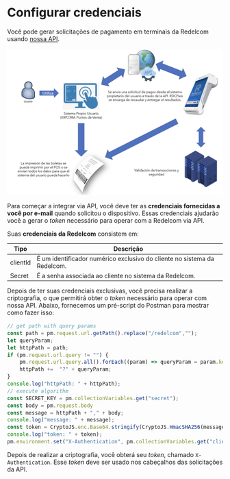 # Configurar credenciais

Você pode gerar solicitações de pagamento em terminais da Redelcom usando [nossa API](https://api-dev.redelcom.cl:20010/v2).

![diagrama explicando a Integração com a API](/images/Redelcom/integrate-via-api.png)

Para começar a integrar via API, você deve ter as **credenciais fornecidas a você por e-mail** quando solicitou o dispositivo. Essas credenciais ajudarão você a gerar o *token* necessário para operar com a Redelcom via API.

Suas **credenciais da Redelcom** consistem em:

| Tipo | Descrição |
|---|---|
| clientId | É um identificador numérico exclusivo do cliente no sistema da Redelcom. |
| Secret | É a senha associada ao cliente no sistema da Redelcom. |

Depois de ter suas credenciais exclusivas, você precisa realizar a criptografia, o que permitirá obter o *token* necessário para operar com nossa API. Abaixo, fornecemos um pré-script do Postman para mostrar como fazer isso:

```javascript
// get path with query params
const path = pm.request.url.getPath().replace("/redelcom","");
let queryParam;
let httpPath = path;
if (pm.request.url.query != "") {
    pm.request.url.query.all().forEach((param) => queryParam = param.key + "=" +  param.value);
    httpPath +=  "?" + queryParam;
}
console.log("httpPath: " + httpPath);
// execute algorithm
const SECRET_KEY = pm.collectionVariables.get("secret");
const body = pm.request.body
const message = httpPath + "," + body;
console.log("message: " + message);
const token = CryptoJS.enc.Base64.stringify(CryptoJS.HmacSHA256(message, SECRET_KEY));
console.log("token: " + token);
pm.environment.set("X-Authentication", pm.collectionVariables.get("clientId") + ";" + token);
```

Depois de realizar a criptografia, você obterá seu *token*, chamado `X-Authentication`. Esse *token* deve ser usado nos cabeçalhos das solicitações da API.
